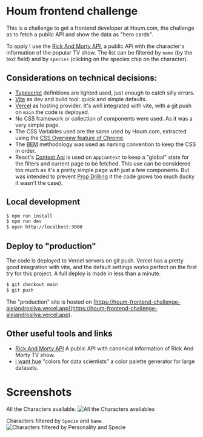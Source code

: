 # Houm frontend challenge

This is a challenge to get a frontend developer at Houm.com, the challenge as to fetch a public API and show the data
as "hero cards".

To apply I use the [Rick And Morty API](https://rickandmortyapi.com/), a public APi with the character's information
of the popular TV show. The list can be filtered by `name` (by the text field) and by `species` (clicking on the species
chip on the character).

## Considerations on technical decisions:
- [Typescript](https://www.typescriptlang.org/) definitions are lighted used, just enough to catch silly errors.
- [Vite](https://vitejs.dev/) as dev and build tool: quick and simple defaults.
- [Vercel](https://vercel.com) as hosting provider. It's well integrated with vite, with a git push on `main` 
the code is deployed.
- No CSS framework or collection of components were used. As it was a very simple page.
- The CSS Variables used are the same used by Houm.com, extracted using the [CSS Overview feature of Chrome](https://developer.chrome.com/docs/devtools/css-overview/).
- The [BEM](http://getbem.com/) methodology was used as naming convention to keep the CSS in order.
- React's [Context Api](https://es.reactjs.org/docs/context.html) is used on `AppContext` to keep a "global" state
for the filters and current page to be fetched. This use can be considered too much as it's a pretty simple page with 
just a few components. But was intended to prevent [Prop Drilling](https://kentcdodds.com/blog/prop-drilling) it the 
code grows too much (lucky it wasn't the case). 

## Local development
```bash
$ npm run install
$ npm run dev
$ open http://localhost:3000
```

## Deploy to "production"
The code is deployed to Vercel servers on git push. Vercel has a pretty good integration with vite, and the default
settings works perfect on the first try for this project. A full deploy is made in less than a minute.
```bash
$ git checkout main
$ git push
```

The "production" site is hosted on [https://houm-frontend-challenge-alejandrosilva.vercel.app](https://houm-frontend-challenge-alejandrosilva.vercel.app).

## Other useful tools and links
- [Rick And Morty API](https://rickandmortyapi.com/) A public API with canonical information of Rick And Morty TV show. 
- [i want hue](https://medialab.github.io/iwanthue/) "colors for data scientists" a color palette generator for large datasets.

# Screenshots
All the Characters available.
![All the Characters availables](https://user-images.githubusercontent.com/569481/167825195-b47459a7-23f3-4311-aaf6-d2646fc8bf99.png)

Characters filtered by `Specie` and `Name`.
![Characters filtered by Personality and Specie](https://user-images.githubusercontent.com/569481/167826768-7581e201-b152-4abf-9e94-b8ac119ed29c.png)
